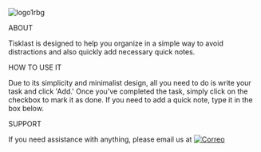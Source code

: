 ![logo1rbg](https://github.com/Jaimezpe/tisklast/assets/85058301/21b1a9fe-b48e-48d8-8c24-c53939ee5324)



ABOUT

Tisklast is designed to help you organize in a simple way to avoid distractions
and also quickly add necessary quick notes.

HOW TO USE IT

Due to its simplicity and minimalist design, all you need to do is write your task
and click 'Add.' Once you've completed the task, simply click on the checkbox to
mark it as done. If you need to add a quick note, type it in the box below.

SUPPORT

If you need assistance with anything, please email us at [![Correo](https://raw.githubusercontent.com/Jaimezpe/tisklast/main/mailrbg.png)](mailto:hola@gmail.com)
